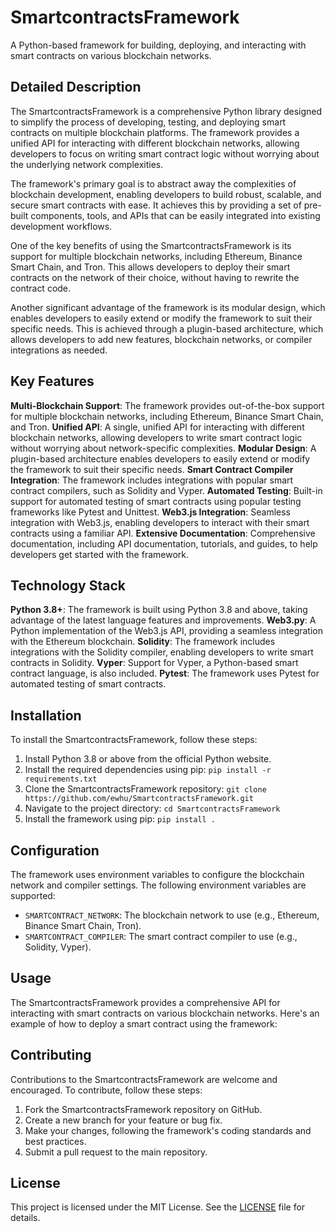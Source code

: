 **SmartcontractsFramework**
==========================

A Python-based framework for building, deploying, and interacting with smart contracts on various blockchain networks.

Detailed Description
--------------------

The SmartcontractsFramework is a comprehensive Python library designed to simplify the process of developing, testing, and deploying smart contracts on multiple blockchain platforms. The framework provides a unified API for interacting with different blockchain networks, allowing developers to focus on writing smart contract logic without worrying about the underlying network complexities.

The framework's primary goal is to abstract away the complexities of blockchain development, enabling developers to build robust, scalable, and secure smart contracts with ease. It achieves this by providing a set of pre-built components, tools, and APIs that can be easily integrated into existing development workflows.

One of the key benefits of using the SmartcontractsFramework is its support for multiple blockchain networks, including Ethereum, Binance Smart Chain, and Tron. This allows developers to deploy their smart contracts on the network of their choice, without having to rewrite the contract code.

Another significant advantage of the framework is its modular design, which enables developers to easily extend or modify the framework to suit their specific needs. This is achieved through a plugin-based architecture, which allows developers to add new features, blockchain networks, or compiler integrations as needed.

Key Features
------------

 **Multi-Blockchain Support**: The framework provides out-of-the-box support for multiple blockchain networks, including Ethereum, Binance Smart Chain, and Tron.
 **Unified API**: A single, unified API for interacting with different blockchain networks, allowing developers to write smart contract logic without worrying about network-specific complexities.
 **Modular Design**: A plugin-based architecture enables developers to easily extend or modify the framework to suit their specific needs.
 **Smart Contract Compiler Integration**: The framework includes integrations with popular smart contract compilers, such as Solidity and Vyper.
 **Automated Testing**: Built-in support for automated testing of smart contracts using popular testing frameworks like Pytest and Unittest.
 **Web3.js Integration**: Seamless integration with Web3.js, enabling developers to interact with their smart contracts using a familiar API.
 **Extensive Documentation**: Comprehensive documentation, including API documentation, tutorials, and guides, to help developers get started with the framework.

Technology Stack
----------------

 **Python 3.8+**: The framework is built using Python 3.8 and above, taking advantage of the latest language features and improvements.
 **Web3.py**: A Python implementation of the Web3.js API, providing a seamless integration with the Ethereum blockchain.
 **Solidity**: The framework includes integrations with the Solidity compiler, enabling developers to write smart contracts in Solidity.
 **Vyper**: Support for Vyper, a Python-based smart contract language, is also included.
 **Pytest**: The framework uses Pytest for automated testing of smart contracts.

Installation
------------

To install the SmartcontractsFramework, follow these steps:

1. Install Python 3.8 or above from the official Python website.
2. Install the required dependencies using pip: `pip install -r requirements.txt`
3. Clone the SmartcontractsFramework repository: `git clone https://github.com/ewhu/SmartcontractsFramework.git`
4. Navigate to the project directory: `cd SmartcontractsFramework`
5. Install the framework using pip: `pip install .`

Configuration
-------------

The framework uses environment variables to configure the blockchain network and compiler settings. The following environment variables are supported:

* `SMARTCONTRACT_NETWORK`: The blockchain network to use (e.g., Ethereum, Binance Smart Chain, Tron).
* `SMARTCONTRACT_COMPILER`: The smart contract compiler to use (e.g., Solidity, Vyper).

Usage
-----

The SmartcontractsFramework provides a comprehensive API for interacting with smart contracts on various blockchain networks. Here's an example of how to deploy a smart contract using the framework:

Contributing
------------

Contributions to the SmartcontractsFramework are welcome and encouraged. To contribute, follow these steps:

1. Fork the SmartcontractsFramework repository on GitHub.
2. Create a new branch for your feature or bug fix.
3. Make your changes, following the framework's coding standards and best practices.
4. Submit a pull request to the main repository.

License
-------

This project is licensed under the MIT License. See the [LICENSE](https://github.com/ewhu/SmartcontractsFramework/blob/main/LICENSE) file for details.